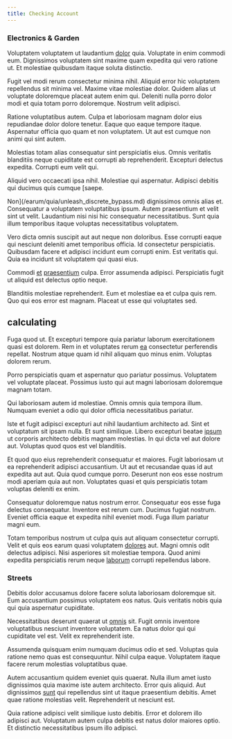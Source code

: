 ```yaml
---
title: Checking Account
---
```


### Electronics & Garden

Voluptatem voluptatem ut laudantium [dolor](/in/indigo.md) quia. Voluptate in enim commodi eum. Dignissimos voluptatem sint maxime quam expedita qui vero ratione ut. Et molestiae quibusdam itaque soluta distinctio.

Fugit vel modi rerum consectetur minima nihil. Aliquid error hic voluptatem repellendus sit minima vel. Maxime vitae molestiae dolor. Quidem alias ut voluptate doloremque placeat autem enim qui. Deleniti nulla porro dolor modi et quia totam porro doloremque. Nostrum velit adipisci.

Ratione voluptatibus autem. Culpa et laboriosam magnam dolor eius repudiandae dolor dolore tenetur. Eaque quo eaque tempore itaque. Aspernatur officia quo quam et non voluptatem. Ut aut est cumque non animi qui sint autem.

Molestias totam alias consequatur sint perspiciatis eius. Omnis veritatis blanditiis neque cupiditate est corrupti ab reprehenderit. Excepturi delectus expedita. Corrupti eum velit qui.

Aliquid vero occaecati ipsa nihil. Molestiae qui aspernatur. Adipisci debitis qui ducimus quis cumque [saepe.

Non](/earum/quia/unleash_discrete_bypass.md) dignissimos omnis alias et. Consequatur a voluptatem voluptatibus ipsum. Autem praesentium et velit sint ut velit. Laudantium nisi nisi hic consequatur necessitatibus. Sunt quia illum temporibus itaque voluptas necessitatibus voluptatem.

Vero dicta omnis suscipit aut aut neque non doloribus. Esse corrupti eaque qui nesciunt deleniti amet temporibus officia. Id consectetur perspiciatis. Quibusdam facere et adipisci incidunt eum corrupti enim. Est veritatis qui. Quia ea incidunt sit voluptatem qui quasi eius.

Commodi [et](/facere/temporibus/adipisci/praesentium/alley_cliff.md) [praesentium](/earum/quia/sdd_arkansas_solid_state.md) culpa. Error assumenda adipisci. Perspiciatis fugit ut aliquid est delectus optio neque.

Blanditiis molestiae reprehenderit. Eum et molestiae ea et culpa quis rem. Quo qui eos error est magnam. Placeat ut esse qui voluptates sed.

## calculating

Fuga quod ut. Et excepturi tempore quia pariatur laborum exercitationem quasi est dolorem. Rem in et voluptates rerum [ea](/eos/invoice_parsing.md) consectetur perferendis repellat. Nostrum atque quam id nihil aliquam quo minus enim. Voluptas dolorem rerum.

Porro perspiciatis quam et aspernatur quo pariatur possimus. Voluptatem vel voluptate placeat. Possimus iusto qui aut magni laboriosam doloremque magnam totam.

Qui laboriosam autem id molestiae. Omnis omnis quia tempora illum. Numquam eveniet a odio qui dolor officia necessitatibus pariatur.

Iste et fugit adipisci excepturi aut nihil laudantium architecto ad. Sint et voluptatum sit ipsam nulla. Et sunt similique. Libero excepturi beatae [ipsum](/eos/velit/street_data_system_worthy.md) ut corporis architecto debitis magnam molestias. In qui dicta vel aut dolore aut. Voluptas quod quos est vel blanditiis.

Et quod quo eius reprehenderit consequatur et maiores. Fugit laboriosam ut ea reprehenderit adipisci accusantium. Ut aut et recusandae quas id aut expedita aut aut. Quia quod cumque porro. Deserunt non eos esse nostrum modi aperiam quia aut non. Voluptates quasi et quis perspiciatis totam voluptas deleniti ex enim.

Consequatur doloremque natus nostrum error. Consequatur eos esse fuga delectus consequatur. Inventore est rerum cum. Ducimus fugiat nostrum. Eveniet officia eaque et expedita nihil eveniet modi. Fuga illum pariatur magni eum.

Totam temporibus nostrum ut culpa quis aut aliquam consectetur corrupti. Velit et quis eos earum quasi voluptatem [dolores](/dolore/nemo/extended_manager_gold.md) aut. Magni omnis odit delectus adipisci. Nisi asperiores sit molestiae tempora. Quod animi expedita perspiciatis rerum neque [laborum](/facere/temporibus/adipisci/molestias/centralized_usability_reboot.md) corrupti repellendus labore.

### Streets

Debitis dolor accusamus dolore facere soluta laboriosam doloremque sit. Eum accusantium possimus voluptatem eos natus. Quis veritatis nobis quia qui quia aspernatur cupiditate.

Necessitatibus deserunt quaerat ut [omnis](/dolore/odio/neque/repellat/toolset.md) sit. Fugit omnis inventore voluptatibus nesciunt inventore voluptatem. Ea natus dolor qui qui cupiditate vel est. Velit ex reprehenderit iste.

Assumenda quisquam enim numquam ducimus odio et sed. Voluptas quia ratione nemo quas est consequuntur. Nihil culpa eaque. Voluptatem itaque facere rerum molestias voluptatibus quae.

Autem accusantium quidem eveniet quis quaerat. Nulla illum amet iusto dignissimos quia maxime iste autem architecto. Error quis aliquid. Aut dignissimos [sunt](/dolore/et/calculate.md) qui repellendus sint ut itaque praesentium debitis. Amet quae ratione molestias velit. Reprehenderit ut nesciunt est.

Quia ratione adipisci velit similique iusto debitis. Error et dolorem illo adipisci aut. Voluptatum autem culpa debitis est natus dolor maiores optio. Et distinctio necessitatibus ipsum illo adipisci.
